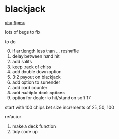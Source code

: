 # blackjack

[site](https://adnjoo.github.io/blackjack/)
[figma](https://www.figma.com/file/OdiVarkV5QEDUBjYn2EvhP/blackjack)

lots of bugs to fix

to do 

0) if arr.length less than ... reshuffle
4) delay between hand hit 
1) add splits
2) keep track of chips
3) add double down option
5) 3:2 payout on blackjack
6) add option to surrender
7) add card counter
8) add multiple deck options
9) option for dealer to hit/stand on soft 17

start with 100 chips
bet size increments of 25, 50, 100

refactor
1) make a deck function
2) tidy code up